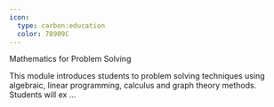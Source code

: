 ```yaml
---
icon:
  type: carbon:education
  color: 78909C
---
```

Mathematics for Problem Solving

This module introduces students to problem solving techniques using algebraic, linear programming, calculus and graph theory methods. Students will ex ... 
